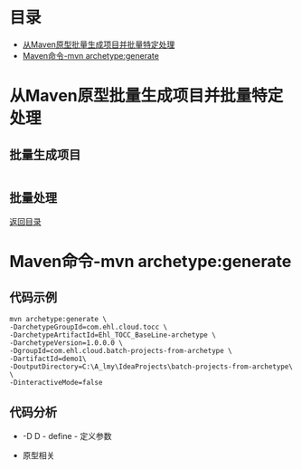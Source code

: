 # <span id="jump0">目录<span>
* [从Maven原型批量生成项目并批量特定处理](#jump1)
* [Maven命令-mvn archetype:generate](#jump2)


# <span id="jump1">从Maven原型批量生成项目并批量特定处理<span>
## 批量生成项目
  
  ```
  
  ```
## 批量处理
  
[返回目录](#jump0)


# <span id="jump2">Maven命令-mvn archetype:generate<span>
## 代码示例
```Maven
mvn archetype:generate \
-DarchetypeGroupId=com.ehl.cloud.tocc \
-DarchetypeArtifactId=Ehl_TOCC_BaseLine-archetype \
-DarchetypeVersion=1.0.0.0 \
-DgroupId=com.ehl.cloud.batch-projects-from-archetype \
-DartifactId=demo1\
-DoutputDirectory=C:\A_lmy\IdeaProjects\batch-projects-from-archetype\ \
-DinteractiveMode=false
```

## 代码分析
* -D
D - define - 定义参数

* 原型相关
